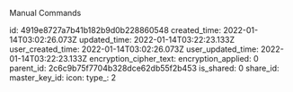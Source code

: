 Manual Commands

id: 4919e8727a7b41b182b9d0b228860548
created_time: 2022-01-14T03:02:26.073Z
updated_time: 2022-01-14T03:22:23.133Z
user_created_time: 2022-01-14T03:02:26.073Z
user_updated_time: 2022-01-14T03:22:23.133Z
encryption_cipher_text: 
encryption_applied: 0
parent_id: 2c6c9b75f7704b328dce62db55f2b453
is_shared: 0
share_id: 
master_key_id: 
icon: 
type_: 2